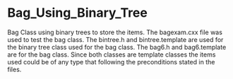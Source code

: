 # Bag_Using_Binary_Tree
Bag Class using binary trees to store the items. The bagexam.cxx file was used to test the bag class. The bintree.h and bintree.template are used for the binary tree class used for the bag class. The bag6.h and bag6.template are for the bag class. Since both classes are template classes the items used could be of any type that following the preconditions stated in the files.
